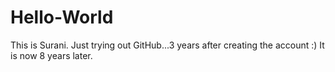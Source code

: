 # Hello-World
This is Surani. Just trying out GitHub...3 years after creating the account :)
It is now 8 years later.

